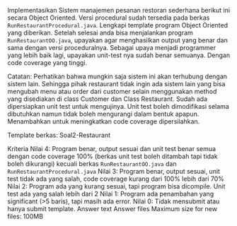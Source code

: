 Implementasikan Sistem manajemen pesanan restoran sederhana berikut ini secara Object Oriented. Versi procedural sudah tersedia pada berkas `RunRestaurantProcedural.java`. Lengkapi template program Object Oriented yang diberikan. Setelah selesai anda bisa menjalankan program `RunRestaurantOO.java`, upayakan agar menghasilkan output yang benar dan sama dengan versi proceduralnya. Sebagai upaya menjadi programmer yang lebih baik lagi, upayakan unit-test nya sudah benar semuanya. Dengan code coverage yang tinggi.  

Catatan: Perhatikan bahwa mungkin saja sistem ini akan terhubung dengan sistem lain.
Sehingga pihak restaurant tidak ingin ada sistem lain yang bisa mengubah menu atau order dari customer selain menggunakan method yang disediakan di class Customer dan Class Restaurant. Sudah ada dipersiapkan unit test untuk mengujinya. Unit test boleh dimodifikasi selama dibutuhkan namun tidak boleh mengurangi dalam bentuk apapun. Menambahkan untuk meningkatkan code coverage dipersilahkan.
 
Template berkas: Soal2-Restaurant
 
Kriteria
Nilai 4: Program benar, output sesuai dan unit test benar semua dengan code coverage 100% (berkas unit test boleh ditambah tapi tidak boleh dikurangi) kecuali berkas `RunRestaurantOO.java` dan `RunRestaurantProcedural.java`
Nilai 3: Program benar, output sesuai, unit test tidak ada yang salah, code coverage kurang dari 100% lebih dari 70%
Nilai 2: Program ada yang kurang sesuai, tapi program bisa dicompile. Unit test ada yang salah lebih dari 2
Nilai 1: Program ada penambahan yang significant (>5 baris), tapi masih ada error.
Nilai 0: Tidak mensubmit atau hanya submit template.
Answer text
Answer files
Maximum size for new files: 100MB
